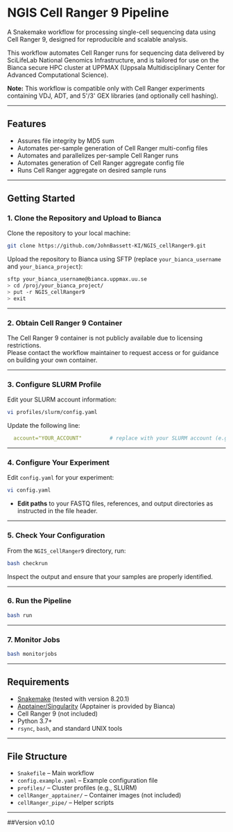 # NGIS Cell Ranger 9 Pipeline

A Snakemake workflow for processing single-cell sequencing data using Cell Ranger 9, designed for reproducible and scalable analysis.

This workflow automates Cell Ranger runs for sequencing data delivered by SciLifeLab National Genomics Infrastructure, and is tailored for use on the Bianca secure HPC cluster at UPPMAX (Uppsala Multidisciplinary Center for Advanced Computational Science).

**Note:** This workflow is compatible only with Cell Ranger experiments containing VDJ, ADT, and 5'/3' GEX libraries (and optionally cell hashing).

---

## Features

- Assures file integrity by MD5 sum
- Automates per-sample generation of Cell Ranger multi-config files
- Automates and parallelizes per-sample Cell Ranger runs
- Automates generation of Cell Ranger aggregate config file
- Runs Cell Ranger aggregate on desired sample runs

---

## Getting Started

### 1. Clone the Repository and Upload to Bianca

Clone the repository to your local machine:

```bash
git clone https://github.com/JohnBassett-KI/NGIS_cellRanger9.git
```

Upload the repository to Bianca using SFTP (replace `your_bianca_username` and `your_bianca_project`):

```bash
sftp your_bianca_username@bianca.uppmax.uu.se
> cd /proj/your_bianca_project/
> put -r NGIS_cellRanger9
> exit
```

---

### 2. Obtain Cell Ranger 9 Container

The Cell Ranger 9 container is not publicly available due to licensing restrictions.  
Please contact the workflow maintainer to request access or for guidance on building your own container.

---

### 3. Configure SLURM Profile

Edit your SLURM account information:

```bash
vi profiles/slurm/config.yaml
```

Update the following line:

```yaml
  account="YOUR_ACCOUNT"         # replace with your SLURM account (e.g., "sens123456")
```

---

### 4. Configure Your Experiment

Edit `config.yaml` for your experiment:

```bash
vi config.yaml
```

- **Edit paths** to your FASTQ files, references, and output directories as instructed in the file header.

---

### 5. Check Your Configuration

From the `NGIS_cellRanger9` directory, run:

```bash
bash checkrun
```

Inspect the output and ensure that your samples are properly identified.

---

### 6. Run the Pipeline

```bash
bash run
```

---

### 7. Monitor Jobs

```bash
bash monitorjobs
```

---

## Requirements

- [Snakemake](https://snakemake.readthedocs.io/) (tested with version 8.20.1)
- [Apptainer/Singularity](https://apptainer.org/) (Apptainer is provided by Bianca)
- Cell Ranger 9 (not included)
- Python 3.7+
- `rsync`, `bash`, and standard UNIX tools

---

## File Structure

- `Snakefile` – Main workflow
- `config.example.yaml` – Example configuration file
- `profiles/` – Cluster profiles (e.g., SLURM)
- `cellRanger_apptainer/` – Container images (not included)
- `cellRanger_pipe/` – Helper scripts

---


##Version
v0.1.0